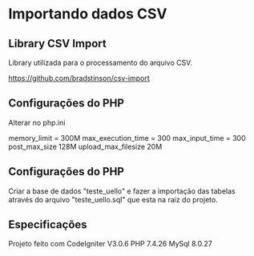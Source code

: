 # Importando dados CSV 

## Library CSV Import

Library utilizada para o processamento do arquivo CSV.

https://github.com/bradstinson/csv-import


## Configurações do PHP

Alterar no php.ini

memory_limit = 300M
max_execution_time = 300
max_input_time = 300
post_max_size 128M
upload_max_filesize 20M


## Configurações do PHP

Criar a base de dados "teste_uello" e fazer a importação das tabelas através do arquivo "teste_uello.sql" que esta na raiz do projeto.

## Especificações

Projeto feito com CodeIgniter V3.0.6
PHP 7.4.26
MySql 8.0.27
